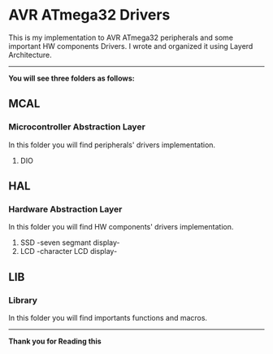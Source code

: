 # AVR ATmega32 Drivers
This is my implementation to AVR ATmega32 peripherals and some important HW components Drivers.
I wrote and organized it using Layerd Architecture.

---------------------------------------------------------------------------------------------

**You will see three folders as follows:**
## MCAL
### Microcontroller Abstraction Layer
In this folder you will find peripherals' drivers implementation.
1. DIO 

## HAL
### Hardware Abstraction Layer
In this folder you will find HW components' drivers implementation.
1. SSD -seven segmant display-
2. LCD -character LCD display-

## LIB
### Library
In this folder you will find importants functions and macros.

---------------------------------------------------------------------------------------------

**Thank you for Reading this**


